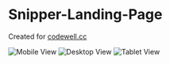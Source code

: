 # Snipper-Landing-Page

Created for [codewell.cc](https://codewell.cc)

![Mobile View](https://user-images.githubusercontent.com/87293899/129499159-2fd2217c-e3df-4077-b037-a73b484e9c26.png)
![Desktop View](https://user-images.githubusercontent.com/87293899/129499161-cb7886f7-de39-484e-9b6b-c90da40708ab.png)
![Tablet View](https://user-images.githubusercontent.com/87293899/129499163-3b4f1613-7fd6-459e-9e4e-517c1dbdafb2.png)


